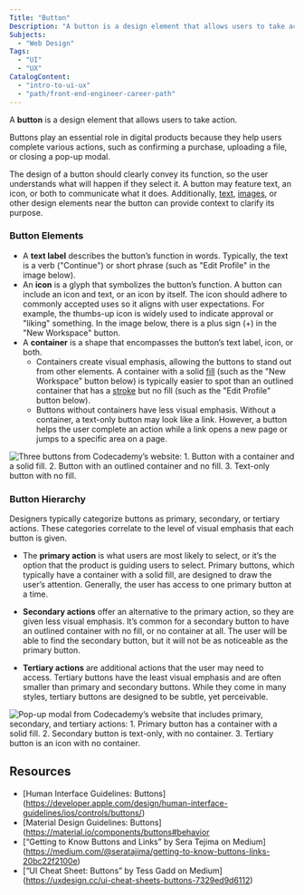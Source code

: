 ```yaml
---
Title: "Button"
Description: "A button is a design element that allows users to take action."
Subjects:
  - "Web Design"
Tags:
  - "UI"
  - "UX"
CatalogContent:
  - "intro-to-ui-ux"
  - "path/front-end-engineer-career-path"
---
```


A **button** is a design element that allows users to take action.

Buttons play an essential role in digital products because they help users complete various actions, such as confirming a purchase, uploading a file, or closing a pop-up modal.

The design of a button should clearly convey its function, so the user understands what will happen if they select it. A button may feature text, an icon, or both to communicate what it does.
Additionally, [text](https://www.codecademy.com/resources/docs/uiux/text), [images](https://www.codecademy.com/resources/docs/uiux/images), or other design elements near the button can provide context to clarify its purpose.

### Button Elements

- A **text label** describes the button’s function in words. Typically, the text is a verb ("Continue") or short phrase (such as "Edit Profile" in the image below).
- An **icon** is a glyph that symbolizes the button’s function. A button can include an icon and text, or an icon by itself. The icon should adhere to commonly accepted uses so it aligns with user expectations. For example, the thumbs-up icon is widely used to indicate approval or "liking" something. In the image below, there is a plus sign (+) in the "New Workspace" button.
- A **container** is a shape that encompasses the button’s text label, icon, or both.
  - Containers create visual emphasis, allowing the buttons to stand out from other elements. A container with a solid [fill](https://www.codecademy.com/resources/uiux/fill) (such as the "New Workspace" button below) is typically easier to spot than an outlined container that has a [stroke](https://www.codecademy.com/resources/uiux/stroke) but no fill (such as the "Edit Profile" button below).
  - Buttons without containers have less visual emphasis. Without a container, a text-only button may look like a link. However, a button helps the user complete an action while a link opens a new page or jumps to a specific area on a page.

![Three buttons from Codecademy’s website: 1. Button with a container and a solid fill. 2. Button with an outlined container and no fill. 3. Text-only button with no fill.](https://static-assets.codecademy.com/Courses/intro-to-ui-and-ux/docs/Buttons-Containers.png)

### Button Hierarchy

Designers typically categorize buttons as primary, secondary, or tertiary actions. These categories correlate to the level of visual emphasis that each button is given.

- The **primary action** is what users are most likely to select, or it’s the option that the product is guiding users to select. Primary buttons, which typically have a container with a solid fill, are designed to draw the user’s attention. Generally, the user has access to one primary button at a time.

- **Secondary actions** offer an alternative to the primary action, so they are given less visual emphasis. It’s common for a secondary button to have an outlined container with no fill, or no container at all. The user will be able to find the secondary button, but it will not be as noticeable as the primary button.

- **Tertiary actions** are additional actions that the user may need to access. Tertiary buttons have the least visual emphasis and are often smaller than primary and secondary buttons. While they come in many styles, tertiary buttons are designed to be subtle, yet perceivable.

![Pop-up modal from Codecademy’s website that includes primary, secondary, and tertiary actions: 1. Primary button has a container with a solid fill. 2. Secondary button is text-only, with no container. 3. Tertiary button is an icon with no container.](https://static-assets.codecademy.com/Courses/intro-to-ui-and-ux/docs/Buttons-Primary-Secondary-Tertiary.png)

## Resources

- [Human Interface Guidelines: Buttons] (https://developer.apple.com/design/human-interface-guidelines/ios/controls/buttons/)
- [Material Design Guidelines: Buttons] (https://material.io/components/buttons#behavior
- [“Getting to Know Buttons and Links” by Sera Tejima on Medium] (https://medium.com/@seratajima/getting-to-know-buttons-links-20bc22f2100e)
- [“UI Cheat Sheet: Buttons” by Tess Gadd on Medium] (https://uxdesign.cc/ui-cheat-sheets-buttons-7329ed9d6112)
